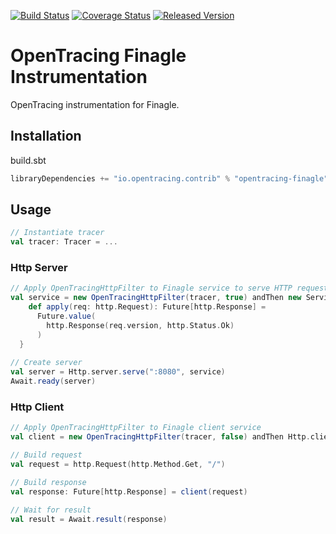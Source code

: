 [![Build Status][ci-img]][ci] [![Coverage Status][cov-img]][cov] [![Released Version][maven-img]][maven]

# OpenTracing Finagle Instrumentation
OpenTracing instrumentation for Finagle.

## Installation

build.sbt
```sbt
libraryDependencies += "io.opentracing.contrib" % "opentracing-finagle" % "0.0.2"
```

## Usage
 
```scala
// Instantiate tracer
val tracer: Tracer = ...
```

### Http Server
```scala
// Apply OpenTracingHttpFilter to Finagle service to serve HTTP requests
val service = new OpenTracingHttpFilter(tracer, true) andThen new Service[http.Request, http.Response] {
    def apply(req: http.Request): Future[http.Response] =
      Future.value(
        http.Response(req.version, http.Status.Ok)
      )
  }
  
// Create server   
val server = Http.server.serve(":8080", service)
Await.ready(server)
```

### Http Client
```scala
// Apply OpenTracingHttpFilter to Finagle client service 
val client = new OpenTracingHttpFilter(tracer, false) andThen Http.client.newService(":8080")

// Build request
val request = http.Request(http.Method.Get, "/")

// Build response
val response: Future[http.Response] = client(request)

// Wait for result
val result = Await.result(response)
```


[ci-img]: https://travis-ci.org/opentracing-contrib/scala-finagle.svg?branch=master
[ci]: https://travis-ci.org/opentracing-contrib/scala-finagle
[cov-img]: https://coveralls.io/repos/github/opentracing-contrib/scala-finagle/badge.svg?branch=master
[cov]: https://coveralls.io/github/opentracing-contrib/scala-finagle?branch=master
[maven-img]: https://img.shields.io/maven-central/v/io.opentracing.contrib/opentracing-finagle.svg
[maven]: http://search.maven.org/#search%7Cga%7C1%7Copentracing-finagle
